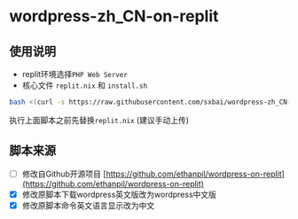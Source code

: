 # wordpress-zh_CN-on-replit  

## 使用说明
- replit环境选择`PHP Web Server`
- 核心文件 `replit.nix` 和 `install.sh`  
```bash
bash <(curl -s https://raw.githubusercontent.com/sxbai/wordpress-zh_CN-on-replit/main/install.sh)
```
执行上面脚本之前先替换`replit.nix` (建议手动上传)

## 脚本来源
- [ ] 修改自Github开源项目 [https://github.com/ethanpil/wordpress-on-replit](https://github.com/ethanpil/wordpress-on-replit)
- [x] 修改原脚本下载wordpress英文版改为wordpress中文版
- [x] 修改原脚本命令英文语言显示改为中文
